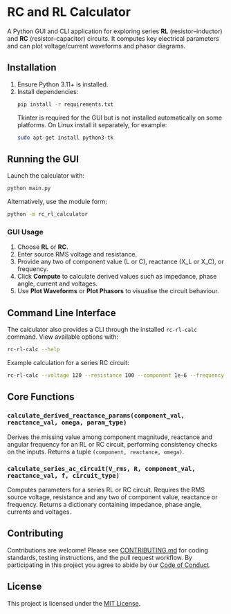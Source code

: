 # RC and RL Calculator

A Python GUI and CLI application for exploring series **RL** (resistor–inductor) and **RC** (resistor–capacitor) circuits. It computes key electrical parameters and can plot voltage/current waveforms and phasor diagrams.

## Installation
1. Ensure Python 3.11+ is installed.
2. Install dependencies:
   ```bash
   pip install -r requirements.txt
   ```
   Tkinter is required for the GUI but is not installed automatically on some platforms. On Linux install it separately, for example:
   ```bash
   sudo apt-get install python3-tk
   ```

## Running the GUI
Launch the calculator with:
```bash
python main.py
```
Alternatively, use the module form:
```bash
python -m rc_rl_calculator
```

### GUI Usage
1. Choose **RL** or **RC**.
2. Enter source RMS voltage and resistance.
3. Provide any two of component value (L or C), reactance (X_L or X_C), or frequency.
4. Click **Compute** to calculate derived values such as impedance, phase angle, current and voltages.
5. Use **Plot Waveforms** or **Plot Phasors** to visualise the circuit behaviour.

## Command Line Interface
The calculator also provides a CLI through the installed `rc-rl-calc` command. View available options with:

```bash
rc-rl-calc --help
```

Example calculation for a series RC circuit:

```bash
rc-rl-calc --voltage 120 --resistance 100 --component 1e-6 --frequency 60 --circuit RC
```

## Core Functions
### `calculate_derived_reactance_params(component_val, reactance_val, omega, param_type)`
Derives the missing value among component magnitude, reactance and angular frequency for an RL or RC circuit, performing consistency checks on the inputs. Returns a tuple `(component, reactance, omega)`.

### `calculate_series_ac_circuit(V_rms, R, component_val, reactance_val, f, circuit_type)`
Computes parameters for a series RL or RC circuit. Requires the RMS source voltage, resistance and any two of component value, reactance or frequency. Returns a dictionary containing impedance, phase angle, currents and voltages.

## Contributing
Contributions are welcome! Please see [CONTRIBUTING.md](CONTRIBUTING.md) for
coding standards, testing instructions, and the pull request workflow. By
participating in this project you agree to abide by our
[Code of Conduct](CODE_OF_CONDUCT.md).

## License
This project is licensed under the [MIT License](LICENSE).
